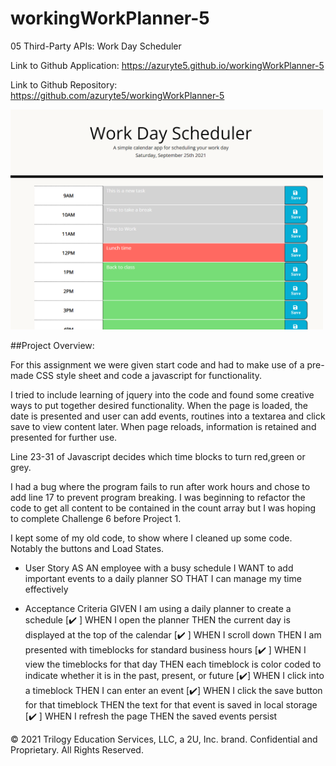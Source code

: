 # workingWorkPlanner-5
05 Third-Party APIs: Work Day Scheduler

Link to Github Application: https://azuryte5.github.io/workingWorkPlanner-5

Link to Github Repository: https://github.com/azuryte5/workingWorkPlanner-5

<img src="assets/images/screenshot5.png" alt="Work day planner" width="500" style="max-width: 100%;">

##Project Overview:

For this assignment we were given start code and had to make use of a pre-made CSS style sheet and code a javascript for functionality.

I tried to include learning of jquery into the code and found some creative ways to put together desired functionality. When the page is loaded, the date is presented and user can add events, routines into a textarea and click save to view content later. When page reloads, information is retained and presented for further use. 

Line 23-31 of Javascript decides which time blocks to turn red,green or grey. 

I had a bug where the program fails to run after work hours and chose to add line 17 to prevent program breaking. I was beginning to refactor the code to get all content to be contained in the count array but I was hoping to complete Challenge 6 before Project 1. 

I kept some of my old code, to show where I cleaned up some code. Notably the buttons and Load States.


* User Story
AS AN employee with a busy schedule
I WANT to add important events to a daily planner
SO THAT I can manage my time effectively

* Acceptance Criteria
GIVEN I am using a daily planner to create a schedule
[✔️ ] WHEN I open the planner
THEN the current day is displayed at the top of the calendar
[✔️ ] WHEN I scroll down
THEN I am presented with timeblocks for standard business hours
[✔️ ] WHEN I view the timeblocks for that day
THEN each timeblock is color coded to indicate whether it is in the past, present, or future
[✔️] WHEN I click into a timeblock
THEN I can enter an event
[✔️] WHEN I click the save button for that timeblock
THEN the text for that event is saved in local storage
[✔️ ] WHEN I refresh the page
THEN the saved events persist



© 2021 Trilogy Education Services, LLC, a 2U, Inc. brand. Confidential and Proprietary. All Rights Reserved.